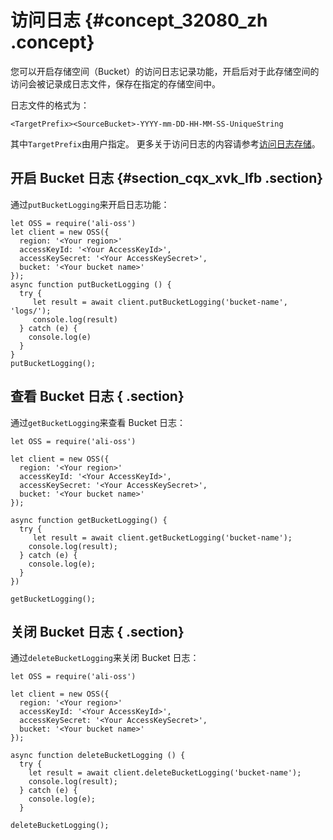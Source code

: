 # 访问日志 {#concept_32080_zh .concept}

您可以开启存储空间（Bucket）的访问日志记录功能，开启后对于此存储空间的访问会被记录成日志文件，保存在指定的存储空间中。

日志文件的格式为：

```
<TargetPrefix><SourceBucket>-YYYY-mm-DD-HH-MM-SS-UniqueString

```

其中`TargetPrefix`由用户指定。 更多关于访问日志的内容请参考[访问日志存储](../../../../intl.zh-CN/开发指南/日志管理/访问日志存储.md#)。

## 开启 Bucket 日志 {#section_cqx_xvk_lfb .section}

通过`putBucketLogging`来开启日志功能：

```
let OSS = require('ali-oss')
let client = new OSS({
  region: '<Your region>'
  accessKeyId: '<Your AccessKeyId>',
  accessKeySecret: '<Your AccessKeySecret>',
  bucket: '<Your bucket name>'
});
async function putBucketLogging () {
  try {
     let result = await client.putBucketLogging('bucket-name', 'logs/');
     console.log(result)
  } catch (e) {
    console.log(e)
  }
}
putBucketLogging();
```

## 查看 Bucket 日志 { .section}

通过`getBucketLogging`来查看 Bucket 日志：

```language-js
let OSS = require('ali-oss')

let client = new OSS({
  region: '<Your region>'
  accessKeyId: '<Your AccessKeyId>',
  accessKeySecret: '<Your AccessKeySecret>',
  bucket: '<Your bucket name>'
});

async function getBucketLogging() {
  try {
     let result = await client.getBucketLogging('bucket-name');
    console.log(result);
  } catch (e) {
    console.log(e);
  }
})

getBucketLogging();

```

## 关闭 Bucket 日志 { .section}

通过`deleteBucketLogging`来关闭 Bucket 日志：

```language-js
let OSS = require('ali-oss')

let client = new OSS({
  region: '<Your region>'
  accessKeyId: '<Your AccessKeyId>',
  accessKeySecret: '<Your AccessKeySecret>',
  bucket: '<Your bucket name>'
});

async function deleteBucketLogging () {
  try {
    let result = await client.deleteBucketLogging('bucket-name');
    console.log(result);
  } catch (e) {
    console.log(e);
  }

deleteBucketLogging();

```

